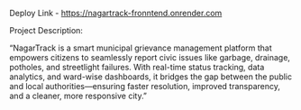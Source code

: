 Deploy Link - https://nagartrack-fronntend.onrender.com

Project Description:

“NagarTrack is a smart municipal grievance management platform that empowers citizens to seamlessly report civic issues like garbage, drainage, potholes, and streetlight failures. With real-time status tracking, data analytics, and ward-wise dashboards, it bridges the gap between the public and local authorities—ensuring faster resolution, improved transparency, and a cleaner, more responsive city.”

